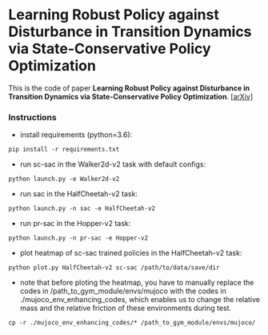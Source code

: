 # Learning Robust Policy against Disturbance in Transition Dynamics via State-Conservative Policy Optimization
This is the code of paper **Learning Robust Policy against Disturbance in Transition Dynamics via State-Conservative Policy Optimization**. [[arXiv]](https://arxiv.org/abs/2112.10513)


### Instructions

- install requirements (python=3.6):

```
pip install -r requirements.txt
```

- run sc-sac in the Walker2d-v2 task with default configs:

```
python launch.py -e Walker2d-v2 
```

- run sac in the HalfCheetah-v2 task:

```
python launch.py -n sac -e HalfCheetah-v2 
```

- run pr-sac in the Hopper-v2 task:

```
python launch.py -n pr-sac -e Hopper-v2
```

- plot heatmap of sc-sac trained policies in the HalfCheetah-v2 task:

```
python plot.py HalfCheetah-v2 sc-sac /path/to/data/save/dir
```

- note that before ploting the heatmap, you have to manually replace the codes in /path_to_gym_module/envs/mujoco with the codes in ./mujoco_env_enhancing_codes, which enables us to change the relative mass and the relative friction of these environments during test.

```
cp -r ./mujoco_env_enhancing_codes/* /path_to_gym_module/envs/mujoco/
```